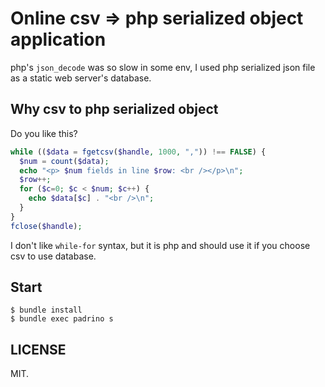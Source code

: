 # Online csv => php serialized object application

php's `json_decode` was so slow in some env, I used php serialized json file as a static web server's database.

## Why csv to php serialized object

Do you like this?

```php
while (($data = fgetcsv($handle, 1000, ",")) !== FALSE) {
  $num = count($data);
  echo "<p> $num fields in line $row: <br /></p>\n";
  $row++;
  for ($c=0; $c < $num; $c++) {
    echo $data[$c] . "<br />\n";
  }
}
fclose($handle);
```

I don't like `while-for` syntax, but it is php and should use it if you choose csv to use database.


## Start

```
$ bundle install
$ bundle exec padrino s
```

## LICENSE

MIT.
